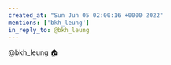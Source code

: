 ```yaml
---
created_at: "Sun Jun 05 02:00:16 +0000 2022"
mentions: ['bkh_leung']
in_reply_to: @bkh_leung
---
```


@bkh_leung 🏠